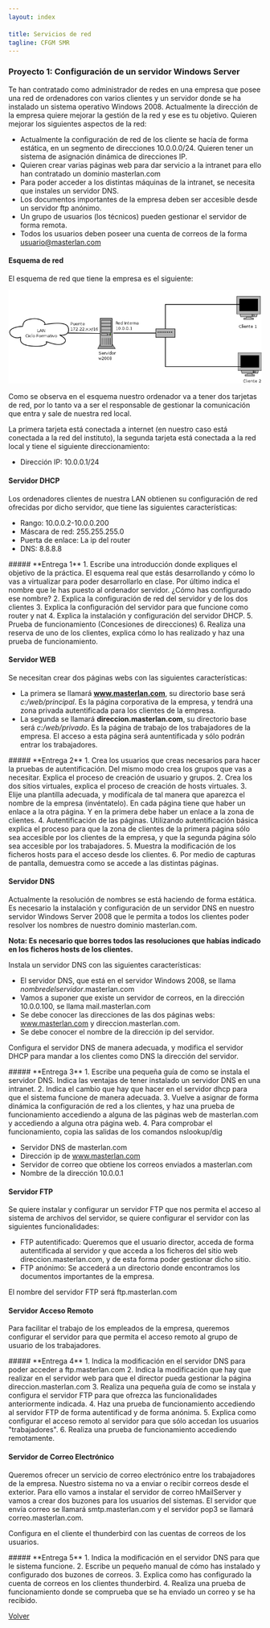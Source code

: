```yaml
---
layout: index

title: Servicios de red 
tagline: CFGM SMR
---
```

### Proyecto 1: Configuración de un servidor Windows Server

Te han contratado como administrador de redes en una empresa que posee una red de ordenadores con varios clientes 
y un servidor donde se ha instalado un sistema operativo Windows 2008. Actualmente la dirección de la empresa quiere 
mejorar la gestión de la red y ese es tu objetivo. Quieren mejorar los siguientes aspectos de la red:
* Actualmente la configuración de red de los cliente se hacía de forma estática, en un segmento de direcciones 10.0.0.0/24. Quieren tener un sistema de asignación dinámica de direcciones IP.
* Quieren crear varias páginas web para dar servicio a la intranet para ello han contratado un dominio masterlan.com
* Para poder acceder a los distintas máquinas de la intranet, se necesita que instales un servidor DNS.
* Los documentos importantes de la empresa deben ser accesible desde un servidor ftp anónimo.
* Un grupo de usuarios (los técnicos) pueden gestionar el servidor de forma remota.
* Todos los usuarios deben poseer una cuenta de correos de la forma usuario@masterlan.com

#### Esquema de red

El esquema de red que tiene la empresa es el siguiente:

![Esquema de red](img/esquema_red.png)

Como se observa en el esquema nuestro ordenador va a tener dos tarjetas de red, por lo tanto va a ser el
responsable de gestionar la comunicación que entra y sale de nuestra red local.

La primera tarjeta está conectada a internet (en nuestro caso está conectada a la red del instituto), la segunda
tarjeta está conectada a la red local y tiene el siguiente direccionamiento:

* Dirección IP: 10.0.0.1/24

#### Servidor DHCP

Los ordenadores clientes de nuestra LAN obtienen su configuración de red ofrecidas por dicho servidor, que tiene las siguientes características:

* Rango: 10.0.0.2-10.0.0.200
* Máscara de red: 255.255.255.0 
* Puerta de enlace: La ip del router
* DNS: 8.8.8.8

<div class='ejercicios' markdown='1'>
##### **Entrega 1**
1. Escribe una introducción donde expliques el objetivo de la práctica. El esquema real que estás desarrollando y cómo lo vas a virtualizar para poder desarrollarlo en clase. Por último indica el nombre que le has puesto al ordenador servidor. ¿Cómo has configurado ese nombre?
2. Explica la configuración de red del servidor y de los dos clientes
3. Explica la configuración del servidor para que funcione como router y nat
4. Explica la instalación y configuración del servidor DHCP.
5. Prueba de funcionamiento (Concesiones de direcciones)
6. Realiza una reserva de uno de los clientes, explica cómo lo has realizado y haz una prueba de funcionamiento.
</div>

#### Servidor WEB

Se necesitan crear dos páginas webs con las siguientes características:

* La primera se llamará **www.masterlan.com**, su directorio base será *c:/web/principal*. Es la página corporativa de la empresa, y tendrá una zona privada autentificada para los clientes de la empresa.
* La segunda se llamará **direccion.masterlan.com**, su directorio base será *c:/web/privado*. Es la página de trabajo de los trabajadores de la empresa. El acceso a esta página será auntentificada y sólo podrán entrar los trabajadores.


<div class='ejercicios' markdown='1'>
##### **Entrega 2**
1. Crea los usuarios que creas necesarios para hacer la pruebas de autentificación. Del mismo modo crea los grupos que vas a necesitar. Explica el proceso de creación de usuario y grupos.
2. Crea los dos sitios virtuales, explica el proceso de creación de hosts virtuales.
3. Elije una plantilla adecuada, y modifícala de tal manera que aparezca el nombre de la empresa (invéntatelo). En cada página tiene que haber un enlace a la otra página. Y en la primera debe haber un enlace a la zona de clientes.
4. Autentificación de las páginas. Utilizando autentificación básica explica el proceso para que la zona de clientes de la primera página sólo sea accesible por los clientes de la empresa, y que la segunda página sólo sea accesible por los trabajadores.
5. Muestra la modificación de los ficheros hosts para el acceso desde los clientes.
6. Por medio de capturas de pantalla, demuestra como se accede a las distintas páginas.
</div>

#### Servidor DNS

Actualmente la resolución de nombres se está haciendo de forma estática. Es necesario la instalación y configuración de un servidor DNS en nuestro servidor Windows Server 2008 que le permita a todos los clientes poder resolver los nombres de nuestro dominio masterlan.com.

**Nota: Es necesario que borres todos las resoluciones que habías indicado en los ficheros hosts de los clientes.**

Instala un servidor DNS con las siguientes características:

* El servidor DNS, que está en el servidor Windows 2008, se llama *nombredelservidor*.masterlan.com
* Vamos a suponer que existe un servidor de correos, en la dirección 10.0.0.100, se llama mail.masterlan.com
* Se debe conocer las direcciones de las dos páginas webs: www.masterlan.com y direccion.masterlan.com.
* Se debe conocer el nombre de la dirección ip del servidor.

Configura el servidor DNS de manera adecuada, y modifica el servidor DHCP para mandar a los clientes como DNS la dirección del servidor.

<div class='ejercicios' markdown='1'>
##### **Entrega 3**
1. Escribe una pequeña guía de como se instala el servidor DNS. Indica las ventajas de tener instalado un servidor DNS en una intranet.
2. Indica el cambio que hay que hacer en el servidor dhcp para que el sistema funcione de manera adecuada.
3. Vuelve a asignar de forma dinámica la configuración de red a los clientes, y haz una prueba de funcionamiento accediendo a alguna de las páginas web de masterlan.com y accediendo a alguna otra página web.
4. Para comprobar el funcionamiento, copia las salidas de los comandos nslookup/dig 

* Servidor DNS de masterlan.com 
* Dirección ip de www.masterlan.com
* Servidor de correo que obtiene los correos enviados a masterlan.com 
* Nombre de la dirección 10.0.0.1
</div>


#### Servidor FTP

Se quiere instalar y configurar un servidor FTP que nos permita el acceso al sistema de archivos del servidor, se quiere configurar el servidor con las siguientes funcionalidades:

* FTP autentificado: Queremos que el usuario director, acceda de forma autentificada al servidor y que acceda a los ficheros del sitio web direccion.masterlan.com, y de esta forma poder gestionar dicho sitio.
* FTP anónimo: Se accederá a un directorio donde encontramos los documentos importantes de la empresa.

El nombre del servidor FTP será ftp.masterlan.com

#### Servidor Acceso Remoto

Para facilitar el trabajo de los empleados de la empresa, queremos configurar el servidor para que permita el acceso remoto al grupo de usuario de los trabajadores.

<div class='ejercicios' markdown='1'>
##### **Entrega 4**
1. Indica la modificación en el servidor DNS para poder acceder a ftp.masterlan.com
2. Indica la modificación que hay que realizar en el servidor web para que el director pueda gestionar la página direccion.masterlan.com
3. Realiza una pequeña guía de como se instala y configura el servidor FTP para que ofrezca las funcionalidades anteriormente indicada.
4. Haz una prueba de funcionamiento accediendo al servidor FTP de forma autentificad y de forma anónima.
5. Explica como configurar el acceso remoto al servidor para que sólo accedan los usuarios "trabajadores".
6. Realiza una prueba de funcionamiento accediendo remotamente.
</div>

#### Servidor de Correo Electrónico

Queremos ofrecer un servicio de correo electrónico entre los trabajadores de la empresa. Nuestro sistema no va a enviar o recibir correos desde el exterior. Para ello vamos a instalar el servidor de correo hMailServer y vamos a crear dos buzones para los usuarios del sistemas. El servidor que envía correo se llamará smtp.masterlan.com y el servidor pop3 se llamará correo.masterlan.com.

Configura en el cliente el thunderbird con las cuentas de correos de los usuarios.

<div class='ejercicios' markdown='1'>
##### **Entrega 5**
1. Indica la modificación en el servidor DNS para que le sistema funcione.
2. Escribe un pequeño manual de cómo has instalado y configurado dos buzones de correos.
3. Explica como has configurado la cuenta de correos en los clientes thunderbird.
4. Realiza una prueba de funcionamiento donde se comprueba que se ha enviado un correo y se ha recibido.
</div>

[Volver](index)
